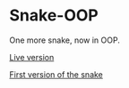 # Snake-OOP

One more snake, now in OOP.

<a href="https://fairlytales.github.io/Snake-OOP">Live version</a>
 
<a href="https://github.com/FairlyTales/Snake">First version of the snake</a>
